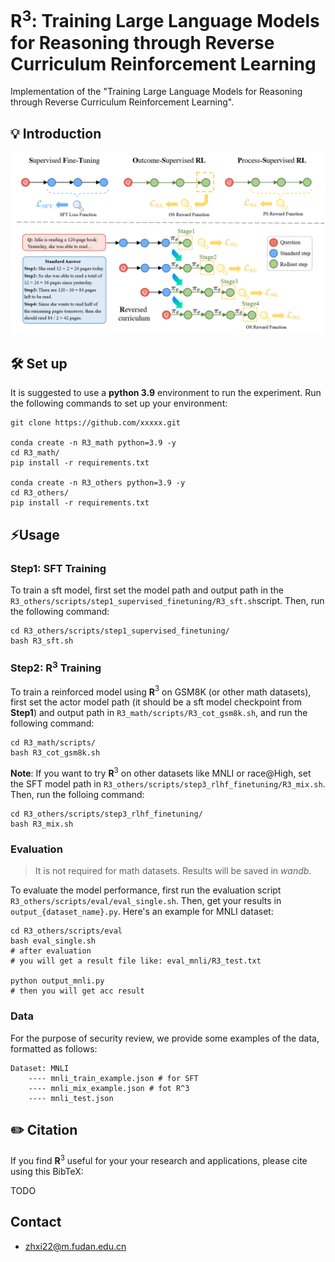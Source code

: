 

<h1 align="left"><strong>R</strong><sup>3</sup>: Training Large Language Models for <strong>R</strong>easoning through <strong>R</strong>everse Curriculum <strong>R</strong>einforcement Learning</h1>

<space for arxiv badge>
Implementation of the "Training Large Language Models for Reasoning through Reverse Curriculum Reinforcement Learning".

## 💡 Introduction

![](src/figures/main.png)

## 🛠️ Set up

It is suggested to use a **python 3.9** environment to run the experiment. Run the following commands to set up your environment:

```
git clone https://github.com/xxxxx.git

conda create -n R3_math python=3.9 -y
cd R3_math/
pip install -r requirements.txt

conda create -n R3_others python=3.9 -y
cd R3_others/
pip install -r requirements.txt
```

## ⚡️Usage

### Step1: SFT Training

To train a sft model, first set the model path and output path in the  `R3_others/scripts/step1_supervised_finetuning/R3_sft.sh`script. Then, run the following command:

```
cd R3_others/scripts/step1_supervised_finetuning/
bash R3_sft.sh
```

### Step2: R$^3$ Training

To train a reinforced model using **R**$^3$ on GSM8K (or other math datasets), first set the actor model path (it should be a sft model checkpoint from **Step1**) and output path in `R3_math/scripts/R3_cot_gsm8k.sh`, and run the following command:

```
cd R3_math/scripts/
bash R3_cot_gsm8k.sh
```

**Note**: If you want to try **R**$^3$ on other datasets like MNLI or race@High, set the SFT model path in `R3_others/scripts/step3_rlhf_finetuning/R3_mix.sh`. Then, run the folloing command:

```
cd R3_others/scripts/step3_rlhf_finetuning/
bash R3_mix.sh
```

### Evaluation

> It is not required for math datasets. Results will be saved in *wandb*.

To evaluate the model performance, first run the evaluation script `R3_others/scripts/eval/eval_single.sh`. Then, get your results in `output_{dataset_name}.py`. Here's an example for MNLI dataset:

```
cd R3_others/scripts/eval
bash eval_single.sh
# after evaluation
# you will get a result file like: eval_mnli/R3_test.txt

python output_mnli.py
# then you will get acc result
```

### Data

For the purpose of security review, we provide some examples of the data, formatted as follows:

```
Dataset: MNLI
	---- mnli_train_example.json # for SFT
	---- mnli_mix_example.json # fot R^3
	---- mnli_test.json
```

## ✏️ Citation

If you find **R**$^3$ useful for your your research and applications, please cite using this BibTeX:

TODO


## Contact
- zhxi22@m.fudan.edu.cn
